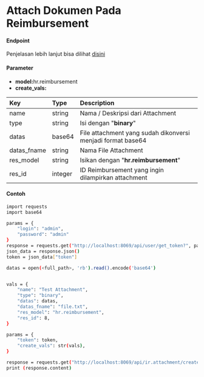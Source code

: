 # Attach Dokumen Pada Reimbursement
#### Endpoint
Penjelasan lebih lanjut bisa dilihat [disini](../list_api/create_data.md)

#### Parameter
- <b>model:</b>hr.reimbursement</br>
- <b>create_vals:</b> </br>

| Key            | Type    | Description                                                                                            |
| :---           | :---    | :---                                                                                                   |
| name           | string  | Nama / Deskripsi dari Attachment                                                                       |
| type           | string  | Isi dengan "<b>binary</b>"                                                                             |
| datas          | base64  | File attachment yang sudah dikonversi menjadi format base64                                            |
| datas_fname    | string  | Nama File Attachment                                                                                   |
| res_model      | string  | Isikan dengan "<b>hr.reimbursement</b>"                                                                |
| res_id         | integer | ID Reimbursement yang ingin dilampirkan attachment                                                     |

#### Contoh
```bash
import requests
import base64

params = {
    "login": "admin",
    "password": "admin"
}
response = requests.get("http://localhost:8069/api/user/get_token?", params=params)
json_data = response.json()
token = json_data["token"]

datas = open(<full_path>, 'rb').read().encode('base64')


vals = {
    "name": "Test Attachment",
    "type": "binary",
    "datas": datas,
    "datas_fname": "file.txt",
    "res_model": "hr.reimbursement",
    "res_id": 8,
}

params = {
    "token": token,
    "create_vals": str(vals),
}

response = requests.get("http://localhost:8069/api/ir.attachment/create?", params=params)
print (response.content)
```
